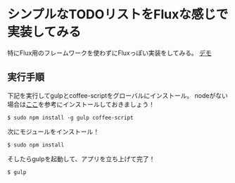 # シンプルなTODOリストをFluxな感じで実装してみる
特にFlux用のフレームワークを使わずにFluxっぽい実装をしてみる。
[デモ]()

## 実行手順
下記を実行してgulpとcoffee-scriptをグローバルにインストール。
nodeがない場合は[ここ](https://nodejs.org/)を参考にインストールしておきましょう！

```
$ sudo npm install -g gulp coffee-script
```

次にモジュールをインストール！

```
$ sudo npm install
```

そしたらgulpを起動して、アプリを立ち上げて完了！

```
$ gulp
```
